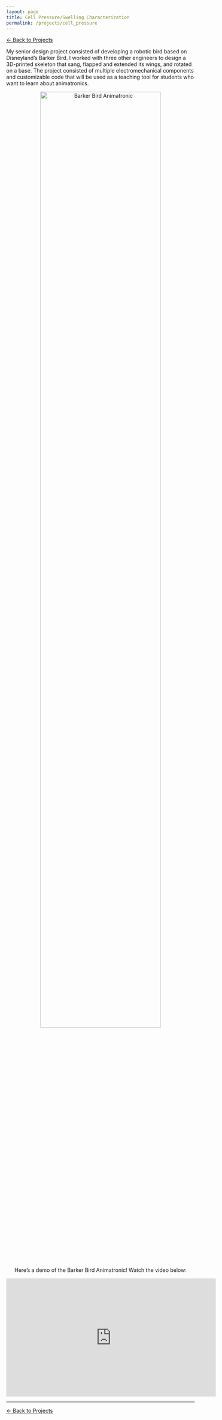 ```yaml
---
layout: page
title: Cell Pressure/Swelling Characterization
permalink: /projects/cell_pressure
---
```

[← Back to Projects](/projects/)

My senior design project consisted of developing a robotic bird based on Disneyland’s Barker Bird. I worked with three other engineers to design a 3D-printed skeleton that sang, flapped and extended its wings, and rotated on a base. The project consisted of multiple electromechanical components and customizable code that will be used as a teaching tool for students who want to learn about animatronics.

<div style="text-align: center;">
  <img src="{{ site.url }}/assets/img/barkerbird.jpg" alt="Barker Bird Animatronic" style="width: 80%; max-width: 600px; height: auto; border-radius: 10px; background-color: transparent;">
</div>

<div style="text-align: center;">
  <p>Here’s a demo of the Barker Bird Animatronic! Watch the video below:</p>
  <iframe width="560" height="315" src="https://www.youtube.com/embed/TDqJGbDxhho" frameborder="0" allow="accelerometer; autoplay; encrypted-media; gyroscope; picture-in-picture" allowfullscreen></iframe>
</div>

---

[← Back to Projects](/projects/)